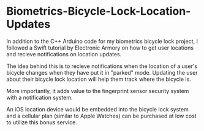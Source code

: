 # Biometrics-Bicycle-Lock-Location-Updates

In addition to the C++ Arduino code for my biometrics bicycle lock project, I followed a Swift tutorial by Electronic Armory on how to get user locations and recieve notifications on location updates.

The idea behind this is to recieve notifications when the location of a user's bicycle changes when they have put it in "parked" mode. Updating the user about their bicycle lock location will help them track where the bicycle is. 

More importantly, it adds value to the fingerprint sensor security system with a notification system.

An iOS location device would be embedded into the bicycle lock system and a cellular plan (similar to Apple Watches) can be purchased at low cost to utilize this bonus service.